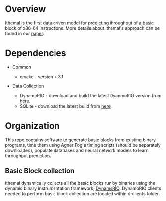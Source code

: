 
# Overview

Ithemal is the first data driven model for predicting throughput of a basic block of x86-64 instructions.
More details about Ithemal's approach can be found in our [paper](https://arxiv.org/abs/1808.07412).

# Dependencies

* Common
  * cmake - version > 3.1

* Data Collection
  * DynamoRIO - download and build the latest DyanmoRIO version from [here](https://github.com/DynamoRIO/dynamorio/wiki/Downloads).
  * SQLite - download the latest build from [here](https://www.sqlite.org/download.html).

# Organization

This repo contains software to generate basic blocks from existing binary programs, time them using Agner Fog's timing scripts
(should be separately downloaded), populate databases and neural network models to learn throughput prediction.

## Basic Block collection

Ithemal dynamically collects all the basic blocks run by binaries using the dynamic binary instrumentation framework, [DynamoRIO](http://dynamorio.org). DynamoRIO clients needed to perform basic block collection are located within drclients folder.